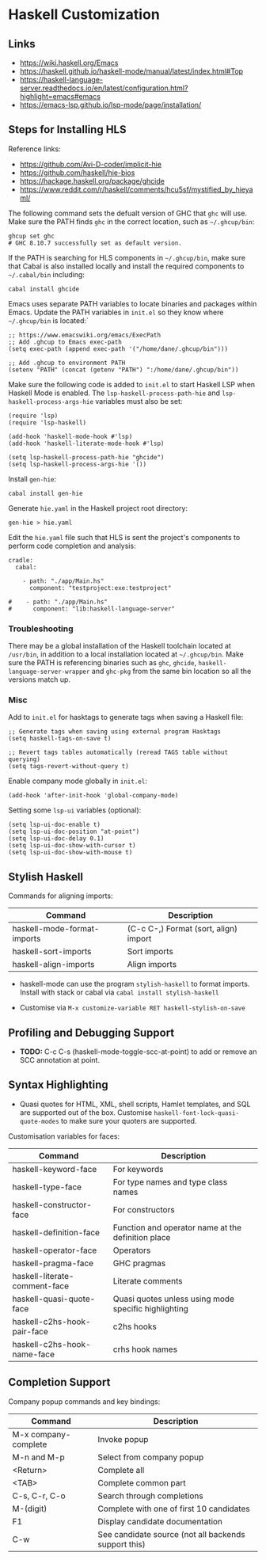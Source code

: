 # Haskell Customization

## Links

- https://wiki.haskell.org/Emacs
- https://haskell.github.io/haskell-mode/manual/latest/index.html#Top
- https://haskell-language-server.readthedocs.io/en/latest/configuration.html?highlight=emacs#emacs
- https://emacs-lsp.github.io/lsp-mode/page/installation/

## Steps for Installing HLS

Reference links:

- https://github.com/Avi-D-coder/implicit-hie
- https://github.com/haskell/hie-bios
- https://hackage.haskell.org/package/ghcide
- https://www.reddit.com/r/haskell/comments/hcu5sf/mystified_by_hieyaml/

The following command sets the defualt version of GHC that `ghc` will use. 
Make sure the PATH finds `ghc` in the correct location, such as 
`~/.ghcup/bin`:

```
ghcup set ghc
# GHC 8.10.7 successfully set as default version.
```

If the PATH is searching for HLS components in `~/.ghcup/bin`, make sure that
Cabal is also installed locally and install the required components to 
`~/.cabal/bin` including:

```
cabal install ghcide
```

Emacs uses separate PATH variables to locate binaries and packages within Emacs.
Update the PATH variables in `init.el` so they know where `~/.ghcup/bin` is
located:`

```
;; https://www.emacswiki.org/emacs/ExecPath
;; Add .ghcup to Emacs exec-path
(setq exec-path (append exec-path '("/home/dane/.ghcup/bin")))

;; Add .ghcup to environment PATH
(setenv "PATH" (concat (getenv "PATH") ":/home/dane/.ghcup/bin"))
```

Make sure the following code is added to `init.el` to start Haskell LSP when 
Haskell Mode is enabled. The `lsp-haskell-process-path-hie` and
`lsp-haskell-process-args-hie` variables must also be set:

```
(require 'lsp)
(require 'lsp-haskell)

(add-hook 'haskell-mode-hook #'lsp)
(add-hook 'haskell-literate-mode-hook #'lsp)

(setq lsp-haskell-process-path-hie "ghcide")
(setq lsp-haskell-process-args-hie '())
```

Install `gen-hie`:

```
cabal install gen-hie
```

Generate `hie.yaml` in the Haskell project root directory:

```
gen-hie > hie.yaml
```

Edit the `hie.yaml` file such that HLS is sent the project's components to 
perform code completion and analysis:

```
cradle:
  cabal:

    - path: "./app/Main.hs"
      component: "testproject:exe:testproject"

#    - path: "./app/Main.hs"
#      component: "lib:haskell-language-server"
```

### Troubleshooting

There may be a global installation of the Haskell toolchain located at
`/usr/bin`, in addition to a local installation located at `~/.ghcup/bin`.
Make sure the PATH is referencing binaries such as `ghc`, `ghcide`, 
`haskell-language-server-wrapper` and `ghc-pkg` from the same bin location
so all the versions match up.

### Misc

Add to `init.el` for hasktags to generate tags when saving a Haskell file:

```
;; Generate tags when saving using external program Hasktags
(setq haskell-tags-on-save t)

;; Revert tags tables automatically (reread TAGS table without querying)
(setq tags-revert-without-query t)
```

Enable company mode globally in `init.el`:

```
(add-hook 'after-init-hook 'global-company-mode)
```

Setting some `lsp-ui` variables (optional):

```
(setq lsp-ui-doc-enable t)
(setq lsp-ui-doc-position "at-point")
(setq lsp-ui-doc-delay 0.1)
(setq lsp-ui-doc-show-with-cursor t)
(setq lsp-ui-doc-show-with-mouse t)
```

## Stylish Haskell

Commands for aligning imports:

| Command                     | Description                           |
|-----------------------------|---------------------------------------|
| haskell-mode-format-imports | (C-c C-,) Format (sort, align) import |
| haskell-sort-imports        | Sort imports                          |
| haskell-align-imports       | Align imports                         |

- haskell-mode can use the program `stylish-haskell` to format imports.
  Install with stack or cabal via `cabal install stylish-haskell`

- Customise via `M-x customize-variable RET haskell-stylish-on-save`

## Profiling and Debugging Support

- **TODO:** C-c C-s (haskell-mode-toggle-scc-at-point) to add or remove an
  SCC annotation at point.

## Syntax Highlighting

- Quasi quotes for HTML, XML, shell scripts, Hamlet templates, and SQL are
  supported out of the box. Customise `haskell-font-lock-quasi-quote-modes` 
  to make sure your quoters are supported.

Customisation variables for faces:

| Command                       | Description                                          |
|-------------------------------|------------------------------------------------------|
| haskell-keyword-face          | For keywords                                         |
| haskell-type-face             | For type names and type class names                  |
| haskell-constructor-face      | For constructors                                     |
| haskell-definition-face       | Function and operator name at the definition place   |
| haskell-operator-face         | Operators                                            |
| haskell-pragma-face           | GHC pragmas                                          |
| haskell-literate-comment-face | Literate comments                                    |
| haskell-quasi-quote-face      | Quasi quotes unless using mode specific highlighting |
| haskell-c2hs-hook-pair-face   | c2hs hooks                                           |
| haskell-c2hs-hook-name-face   | crhs hook names                                      |

## Completion Support

Company popup commands and key bindings:

| Command              | Description                                          |
|----------------------|------------------------------------------------------|
| M-x company-complete | Invoke popup                                         |
| M-n and M-p          | Select from company popup                            |
| \<Return\>           | Complete all                                         |
| \<TAB\>              | Complete common part                                 |
| C-s, C-r, C-o        | Search through completions                           |
| M-(digit)            | Complete with one of first 10 candidates             |
| F1                   | Display candidate documentation                      |
| C-w                  | See candidate source (not all backends support this) |

